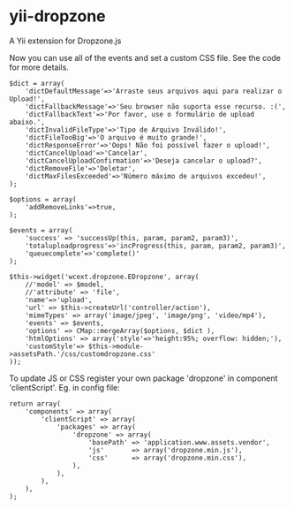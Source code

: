 yii-dropzone
============

A Yii extension for Dropzone.js

Now you can use all of the events and set a custom CSS file. See the code for more details.

	$dict = array(
		'dictDefaultMessage'=>'Arraste seus arquivos aqui para realizar o Upload!',
		'dictFallbackMessage'=>'Seu browser não suporta esse recurso. :(',
		'dictFallbackText'=>'Por favor, use o formulário de upload abaixo.',
		'dictInvalidFileType'=>'Tipo de Arquivo Inválido!',
		'dictFileTooBig'=>'O arquivo é muito grande!',
		'dictResponseError'=>'Oops! Não foi possível fazer o upload!',
		'dictCancelUpload'=>'Cancelar',
		'dictCancelUploadConfirmation'=>'Deseja cancelar o upload?',
		'dictRemoveFile'=>'Deletar',
		'dictMaxFilesExceeded'=>'Número máximo de arquivos excedeu!',
	);
	
	$options = array(
	    'addRemoveLinks'=>true,
	);
	
	$events = array(
	    'success' => 'successUp(this, param, param2, param3)',
	    'totaluploadprogress'=>'incProgress(this, param, param2, param3)',
	    'queuecomplete'=>'complete()'
	);

	$this->widget('wcext.dropzone.EDropzone', array(
	    //'model' => $model,
	    //'attribute' => 'file',
	    'name'=>'upload',
	    'url' => $this->createUrl('controller/action'),
	    'mimeTypes' => array('image/jpeg', 'image/png', 'video/mp4'),
	    'events' => $events,
	    'options' => CMap::mergeArray($options, $dict ),
	    'htmlOptions' => array('style'=>'height:95%; overflow: hidden;'),
	    'customStyle'=> $this->module->assetsPath.'/css/customdropzone.css'
	));

To update JS or CSS register your own package 'dropzone' in component 'clientScript'.
Eg. in config file:

	return array(
		'components' => array(
			'clientScript' => array(
				'packages' => array(
					'dropzone' => array(
						'basePath' => 'application.www.assets.vendor',
						'js'       => array('dropzone.min.js'),
						'css'      => array('dropzone.min.css'),
					),
				),
			),
		),
	);
